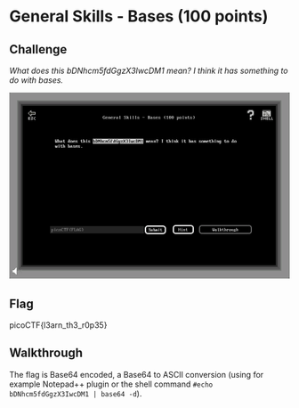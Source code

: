 
# General Skills - Bases (100 points)

## Challenge

*What does this bDNhcm5fdGgzX3IwcDM1 mean? I think it has something to do with bases.*

![Challenge](../_images/general_skills_bases_challenge.png)

## Flag

picoCTF{l3arn_th3_r0p35}

## Walkthrough

The flag is Base64 encoded, a Base64 to ASCII conversion (using for example Notepad++ plugin or the shell command `#echo bDNhcm5fdGgzX3IwcDM1 | base64 -d`).
